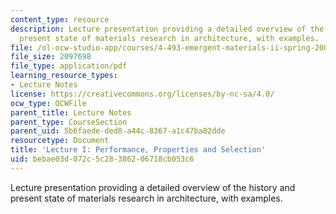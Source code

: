 ```yaml
---
content_type: resource
description: Lecture presentation providing a detailed overview of the history and
  present state of materials research in architecture, with examples.
file: /ol-ocw-studio-app/courses/4-493-emergent-materials-ii-spring-2005/bebae03d072c5c28386206718cb053c6_4493lec1.pdf
file_size: 2097698
file_type: application/pdf
learning_resource_types:
- Lecture Notes
license: https://creativecommons.org/licenses/by-nc-sa/4.0/
ocw_type: OCWFile
parent_title: Lecture Notes
parent_type: CourseSection
parent_uid: 5b6faede-ded8-a44c-8367-a1c47ba82dde
resourcetype: Document
title: 'Lecture I: Performance, Properties and Selection'
uid: bebae03d-072c-5c28-3862-06718cb053c6
---
```

Lecture presentation providing a detailed overview of the history and present state of materials research in architecture, with examples.